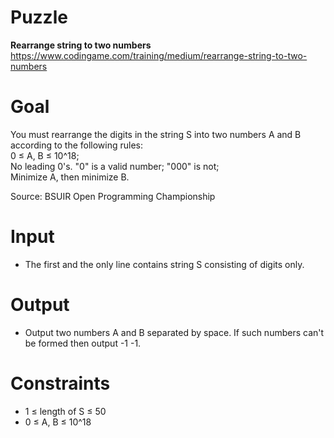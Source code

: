 # Puzzle
**Rearrange string to two numbers** https://www.codingame.com/training/medium/rearrange-string-to-two-numbers

# Goal
You must rearrange the digits in the string S into two numbers A and B according to the following rules:  
0 ≤ A, B ≤ 10^18;  
No leading 0's. "0" is a valid number; "000" is not;  
Minimize A, then minimize B.  

Source: BSUIR Open Programming Championship  

# Input
* The first and the only line contains string S consisting of digits only.

# Output
* Output two numbers A and B separated by space. If such numbers can't be formed then output -1 -1.

# Constraints
* 1 ≤ length of S ≤ 50
* 0 ≤ A, B ≤ 10^18
